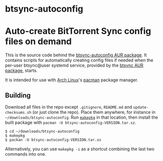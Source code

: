 btsync-autoconfig
===============

Auto-create BitTorrent Sync config files on demand
==================================================
This is the source code behind the [btsync-autoconfig AUR package][aur]. It
contains scripts for automatically creating config files if needed when the
per-user btsync@user systemd service, provided by the [btsync AUR
package][aur-btsync], starts.

It is intended for use with [Arch Linux][arch]'s [pacman][pacman] package
manager.

[aur]: https://aur.archlinux.org/packages/btsync-autoconfig
[btsync]: http://labs.bittorrent.com/experiments/sync.html
[aur-btsync]: https://aur.archlinux.org/packages/btsync
[arch]: https://www.archlinux.org
[pacman]: https://wiki.archlinux.org/index.php/Pacman

Building
--------

Download all files in the repo except `.gitignore`, `README.md` and
`update-checksums.sh` (or just clone the repo). Place them anywhere, for
instance in `~/downloads/btsync-autoconfig`. Run [`makepkg`][makepkg] in that
location, then install the built package with
`pacman -U btsync-autoconfig-VERSION.tar.xz`.

    $ cd ~/downloads/btsync-autoconfig
    $ makepkg
    $ packan -U btsync-autoconfig-VERSION.tar.xs

Alternatively, you can use `makepkg -i` as a shortcut combining the last two
commands into one.

[makepkg]: https://wiki.archlinux.org/index.php/Makepkg
